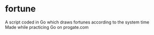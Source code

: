 # fortune
A script coded in Go which draws fortunes according to the system time
Made while practicing Go on progate.com

